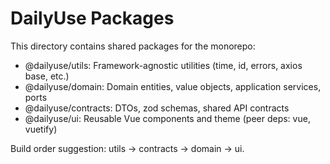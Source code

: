 # DailyUse Packages

This directory contains shared packages for the monorepo:

- @dailyuse/utils: Framework-agnostic utilities (time, id, errors, axios base, etc.)
- @dailyuse/domain: Domain entities, value objects, application services, ports
- @dailyuse/contracts: DTOs, zod schemas, shared API contracts
- @dailyuse/ui: Reusable Vue components and theme (peer deps: vue, vuetify)

Build order suggestion: utils -> contracts -> domain -> ui.
